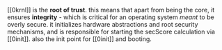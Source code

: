[[0krnl]] is the **root of trust**. this means that apart from being the core, it ensures **integrity** - which is critical for an operating system *meant* to be overly secure.
it initializes hardware abstractions and root security mechanisms, and is responsible for starting the secScore calculation via [[0init]]. also the init point for [[0init]] and booting.